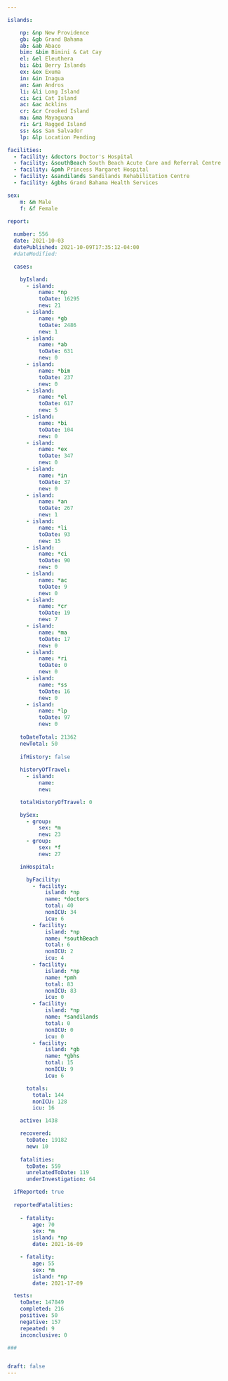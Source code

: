 ```yaml
---

islands:

    np: &np New Providence
    gb: &gb Grand Bahama
    ab: &ab Abaco
    bim: &bim Bimini & Cat Cay
    el: &el Eleuthera
    bi: &bi Berry Islands
    ex: &ex Exuma
    in: &in Inagua
    an: &an Andros
    li: &li Long Island
    ci: &ci Cat Island
    ac: &ac Acklins
    cr: &cr Crooked Island
    ma: &ma Mayaguana
    ri: &ri Ragged Island
    ss: &ss San Salvador
    lp: &lp Location Pending

facilities:
  - facility: &doctors Doctor's Hospital
  - facility: &southBeach South Beach Acute Care and Referral Centre
  - facility: &pmh Princess Margaret Hospital
  - facility: &sandilands Sandilands Rehabilitation Centre
  - facility: &gbhs Grand Bahama Health Services

sex:
    m: &m Male
    f: &f Female

report:
  
  number: 556
  date: 2021-10-03
  datePublished: 2021-10-09T17:35:12-04:00
  #dateModified:

  cases:

    byIsland:
      - island:
          name: *np 
          toDate: 16295
          new: 21
      - island:
          name: *gb 
          toDate: 2486 
          new: 1
      - island:
          name: *ab 
          toDate: 631 
          new: 0
      - island:
          name: *bim
          toDate: 237
          new: 0
      - island:
          name: *el 
          toDate: 617
          new: 5
      - island:
          name: *bi
          toDate: 104
          new: 0
      - island:
          name: *ex 
          toDate: 347
          new: 0
      - island:
          name: *in 
          toDate: 37
          new: 0
      - island:
          name: *an 
          toDate: 267
          new: 1
      - island:
          name: *li 
          toDate: 93 
          new: 15
      - island:
          name: *ci 
          toDate: 90 
          new: 0
      - island:
          name: *ac 
          toDate: 9
          new: 0
      - island:
          name: *cr 
          toDate: 19
          new: 7
      - island:
          name: *ma 
          toDate: 17 
          new: 0
      - island:
          name: *ri 
          toDate: 0
          new: 0
      - island:
          name: *ss  
          toDate: 16
          new: 0
      - island:
          name: *lp 
          toDate: 97
          new: 0
    
    toDateTotal: 21362
    newTotal: 50
    
    ifHistory: false
    
    historyOfTravel:
      - island:
          name: 
          new: 

    totalHistoryOfTravel: 0

    bySex:
      - group:
          sex: *m
          new: 23
      - group:
          sex: *f
          new: 27

    inHospital:

      byFacility:
        - facility:
            island: *np
            name: *doctors
            total: 40
            nonICU: 34
            icu: 6
        - facility:
            island: *np
            name: *southBeach
            total: 6
            nonICU: 2
            icu: 4
        - facility:
            island: *np
            name: *pmh
            total: 83 
            nonICU: 83
            icu: 0
        - facility:
            island: *np
            name: *sandilands
            total: 0
            nonICU: 0
            icu: 0
        - facility:
            island: *gb
            name: *gbhs
            total: 15
            nonICU: 9
            icu: 6

      totals:
        total: 144    
        nonICU: 128
        icu: 16

    active: 1438

    recovered: 
      toDate: 19182
      new: 10
    
    fatalities:
      toDate: 559 
      unrelatedToDate: 119
      underInvestigation: 64

  ifReported: true
  
  reportedFatalities:
    
    - fatality: 
        age: 70
        sex: *m
        island: *np
        date: 2021-16-09

    - fatality: 
        age: 55
        sex: *m
        island: *np
        date: 2021-17-09

  tests:
    toDate: 147849
    completed: 216
    positive: 50
    negative: 157
    repeated: 9
    inconclusive: 0 

###


draft: false
---
```

